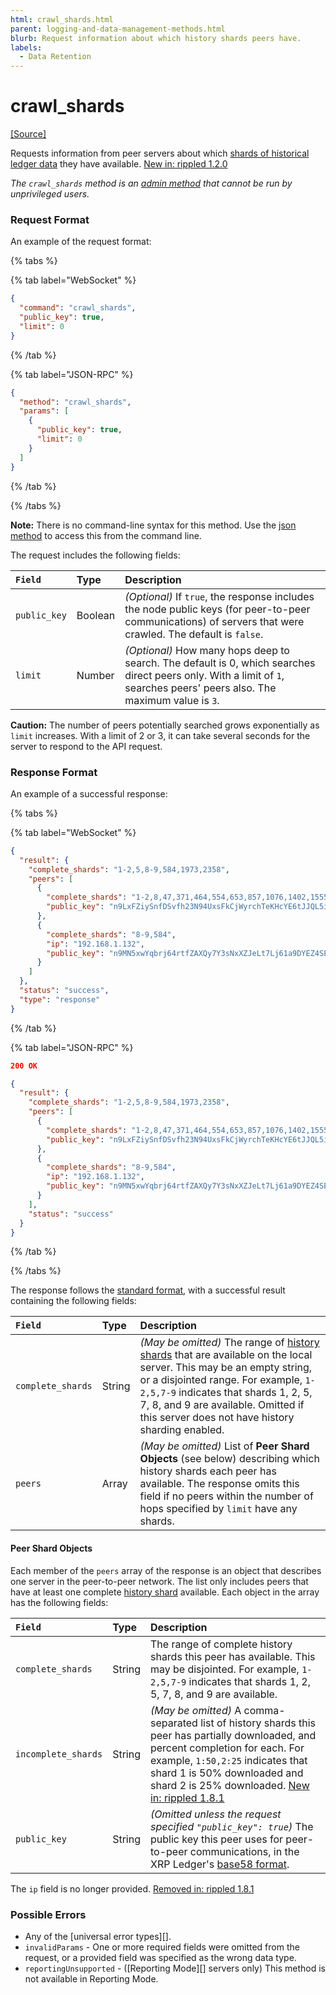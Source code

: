 ```yaml
---
html: crawl_shards.html
parent: logging-and-data-management-methods.html
blurb: Request information about which history shards peers have.
labels:
  - Data Retention
---
```

# crawl_shards
[[Source]](https://github.com/XRPLF/rippled/blob/master/src/ripple/rpc/handlers/CrawlShards.cpp "Source")

Requests information from peer servers about which [shards of historical ledger data](../../../../infrastructure/configuration/data-retention/history-sharding.md) they have available. [New in: rippled 1.2.0](https://github.com/XRPLF/rippled/releases/tag/1.2.0 "BADGE_BLUE")

_The `crawl_shards` method is an [admin method](../index.md) that cannot be run by unprivileged users._

### Request Format

An example of the request format:

{% tabs %}

{% tab label="WebSocket" %}
```json
{
  "command": "crawl_shards",
  "public_key": true,
  "limit": 0
}
```
{% /tab %}

{% tab label="JSON-RPC" %}
```json
{
  "method": "crawl_shards",
  "params": [
    {
      "public_key": true,
      "limit": 0
    }
  ]
}
```
{% /tab %}

{% /tabs %}

**Note:** There is no command-line syntax for this method. Use the [json method](../../public-api-methods/utility-methods/json.md) to access this from the command line.

The request includes the following fields:

| `Field`  | Type    | Description                                             |
|:---------|:--------|:--------------------------------------------------------|
| `public_key` | Boolean | _(Optional)_ If `true`, the response includes the node public keys (for peer-to-peer communications) of servers that were crawled. The default is `false`. |
| `limit`  | Number  | _(Optional)_ How many hops deep to search. The default is 0, which searches direct peers only. With a limit of `1`, searches peers' peers also. The maximum value is `3`. |

**Caution:** The number of peers potentially searched grows exponentially as `limit` increases. With a limit of 2 or 3, it can take several seconds for the server to respond to the API request.


### Response Format

An example of a successful response:

{% tabs %}

{% tab label="WebSocket" %}
```json
{
  "result": {
    "complete_shards": "1-2,5,8-9,584,1973,2358",
    "peers": [
      {
        "complete_shards": "1-2,8,47,371,464,554,653,857,1076,1402,1555,1708,1813,1867",
        "public_key": "n9LxFZiySnfDSvfh23N94UxsFkCjWyrchTeKHcYE6tJJQL5iejb2"
      },
      {
        "complete_shards": "8-9,584",
        "ip": "192.168.1.132",
        "public_key": "n9MN5xwYqbrj64rtfZAXQy7Y3sNxXZJeLt7Lj61a9DYEZ4SE2tQQ"
      }
    ]
  },
  "status": "success",
  "type": "response"
}
```
{% /tab %}

{% tab label="JSON-RPC" %}
```json
200 OK

{
  "result": {
    "complete_shards": "1-2,5,8-9,584,1973,2358",
    "peers": [
      {
        "complete_shards": "1-2,8,47,371,464,554,653,857,1076,1402,1555,1708,1813,1867",
        "public_key": "n9LxFZiySnfDSvfh23N94UxsFkCjWyrchTeKHcYE6tJJQL5iejb2"
      },
      {
        "complete_shards": "8-9,584",
        "ip": "192.168.1.132",
        "public_key": "n9MN5xwYqbrj64rtfZAXQy7Y3sNxXZJeLt7Lj61a9DYEZ4SE2tQQ"
      }
    ],
    "status": "success"
  }
}
```
{% /tab %}

{% /tabs %}

The response follows the [standard format](../../api-conventions/response-formatting.md), with a successful result containing the following fields:

| `Field`           | Type   | Description                                     |
|:------------------|:-------|:------------------------------------------------|
| `complete_shards` | String | _(May be omitted)_ The range of [history shards](../../../../infrastructure/configuration/data-retention/history-sharding.md) that are available on the local server. This may be an empty string, or a disjointed range. For example, `1-2,5,7-9` indicates that shards 1, 2, 5, 7, 8, and 9 are available. Omitted if this server does not have history sharding enabled. |
| `peers`           | Array  | _(May be omitted)_ List of **Peer Shard Objects** (see below) describing which history shards each peer has available. The response omits this field if no peers within the number of hops specified by `limit` have any shards. |

#### Peer Shard Objects

Each member of the `peers` array of the response is an object that describes one server in the peer-to-peer network. The list only includes peers that have at least one complete [history shard](../../../../infrastructure/configuration/data-retention/history-sharding.md) available. Each object in the array has the following fields:

| `Field`   | Type   | Description                                             |
|:----------|:-------|:--------------------------------------------------------|
| `complete_shards` | String | The range of complete history shards this peer has available. This may be disjointed. For example, `1-2,5,7-9` indicates that shards 1, 2, 5, 7, 8, and 9 are available. |
| `incomplete_shards` | String | _(May be omitted)_ A comma-separated list of history shards this peer has partially downloaded, and percent completion for each. For example, `1:50,2:25` indicates that shard 1 is 50% downloaded and shard 2 is 25% downloaded. [New in: rippled 1.8.1](https://github.com/XRPLF/rippled/releases/tag/1.8.1 "BADGE_BLUE") |
| `public_key` | String | _(Omitted unless the request specified `"public_key": true`)_ The public key this peer uses for peer-to-peer communications, in the XRP Ledger's [base58 format](base58-encodings.html). |

The `ip` field is no longer provided. [Removed in: rippled 1.8.1](https://github.com/XRPLF/rippled/releases/tag/1.8.1 "BADGE_RED")


### Possible Errors

- Any of the [universal error types][].
- `invalidParams` - One or more required fields were omitted from the request, or a provided field was specified as the wrong data type.
- `reportingUnsupported` - ([Reporting Mode][] servers only) This method is not available in Reporting Mode.
